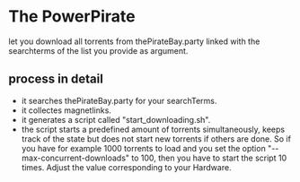 # The PowerPirate

let you download all torrents from thePirateBay.party linked with the searchterms of the list you provide as argument.

## process in detail

- it searches thePirateBay.party for your searchTerms.
- it collectes magnetlinks.
- it generates a script called "start_downloading.sh".
- the script starts a predefined amount of torrents simultaneously, keeps track of the state but does not start new torrents if others are done. So if you have for example 1000 torrents to load and you set the option "--max-concurrent-downloads" to 100, then you have to start the script 10 times. Adjust the value corresponding to your Hardware.
